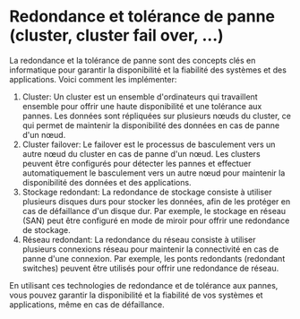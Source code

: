 # Redondance et tolérance de panne (cluster, cluster fail over, ...)

La redondance et la tolérance de panne sont des concepts clés en informatique pour garantir la disponibilité et la fiabilité des systèmes et des applications. Voici comment les implémenter:

1. Cluster: Un cluster est un ensemble d'ordinateurs qui travaillent ensemble pour offrir une haute disponibilité et une tolérance aux pannes. Les données sont répliquées sur plusieurs nœuds du cluster, ce qui permet de maintenir la disponibilité des données en cas de panne d'un nœud.
2. Cluster failover: Le failover est le processus de basculement vers un autre nœud du cluster en cas de panne d'un nœud. Les clusters peuvent être configurés pour détecter les pannes et effectuer automatiquement le basculement vers un autre nœud pour maintenir la disponibilité des données et des applications.
3. Stockage redondant: La redondance de stockage consiste à utiliser plusieurs disques durs pour stocker les données, afin de les protéger en cas de défaillance d'un disque dur. Par exemple, le stockage en réseau (SAN) peut être configuré en mode de miroir pour offrir une redondance de stockage.
4. Réseau redondant: La redondance du réseau consiste à utiliser plusieurs connexions réseau pour maintenir la connectivité en cas de panne d'une connexion. Par exemple, les ponts redondants (redondant switches) peuvent être utilisés pour offrir une redondance de réseau.

En utilisant ces technologies de redondance et de tolérance aux pannes, vous pouvez garantir la disponibilité et la fiabilité de vos systèmes et applications, même en cas de défaillance.
